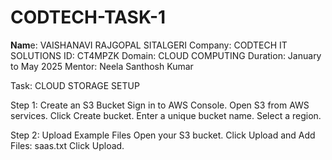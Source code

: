 # CODTECH-TASK-1

**Nam**e: VAISHANAVI RAJGOPAL SITALGERI
Company: CODTECH IT SOLUTIONS
ID: CT4MPZK
Domain: CLOUD COMPUTING
Duration: January to May 2025
Mentor: Neela Santhosh Kumar 
 
Task: CLOUD STORAGE SETUP

Step 1: Create an S3 Bucket
Sign in to AWS Console.
Open S3 from AWS services.
Click Create bucket.
Enter a unique bucket name.
Select a region.

Step 2: Upload Example Files
Open your S3 bucket.
Click Upload and Add Files:
  saas.txt
Click Upload.
